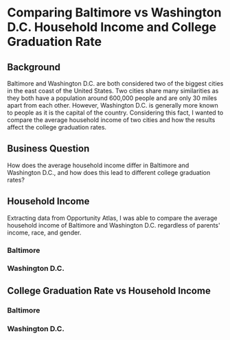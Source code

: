 # Comparing Baltimore vs Washington D.C. Household Income and College Graduation Rate

## Background
Baltimore and Washington D.C. are both considered two of the biggest cities in the east coast of the United States. Two cities share many similarities as they both have a population around 600,000 people and are only 30 miles apart from each other. However, Washington D.C. is generally more known to people as it is the capital of the country. Considering this fact, I wanted to compare the average household income of two cities and how the results affect the college graduation rates. 
## Business Question
How does the average household income differ in Baltimore and Washington D.C., and how does this lead to different college graduation rates?
## Household Income
Extracting data from Opportunity Atlas, I was able to compare the average household income of Baltimore and Washington D.C. regardless of parents' income, race, and gender.

### Baltimore

### Washington D.C.

## College Graduation Rate vs Household Income

### Baltimore

### Washington D.C.
